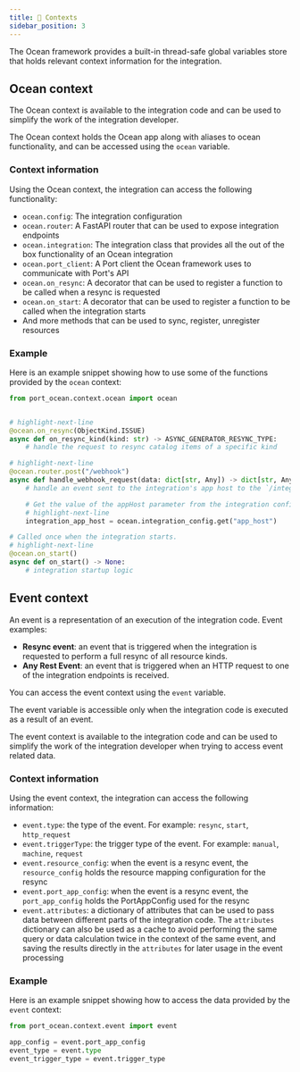 ```yaml
---
title: 🧩 Contexts
sidebar_position: 3
---
```


The Ocean framework provides a built-in thread-safe global variables store that holds relevant context information for the
integration.

## Ocean context

The Ocean context is available to the integration code and can be used to simplify the work of the integration
developer.

The Ocean context holds the Ocean app along with aliases to ocean functionality, and can be accessed using the `ocean`
variable.

### Context information

Using the Ocean context, the integration can access the following functionality:

- `ocean.config`: The integration configuration
- `ocean.router`: A FastAPI router that can be used to expose integration endpoints
- `ocean.integration`: The integration class that provides all the out of the box functionality of an Ocean integration
- `ocean.port_client`: A Port client the Ocean framework uses to communicate with Port's API
- `ocean.on_resync`: A decorator that can be used to register a function to be called when a resync is requested
- `ocean.on_start`: A decorator that can be used to register a function to be called when the integration starts
- And more methods that can be used to sync, register, unregister resources

### Example

Here is an example snippet showing how to use some of the functions provided by the `ocean` context:

```python showLineNumbers
from port_ocean.context.ocean import ocean


# highlight-next-line
@ocean.on_resync(ObjectKind.ISSUE)
async def on_resync_kind(kind: str) -> ASYNC_GENERATOR_RESYNC_TYPE:
    # handle the request to resync catalog items of a specific kind

# highlight-next-line
@ocean.router.post("/webhook")
async def handle_webhook_request(data: dict[str, Any]) -> dict[str, Any]:
    # handle an event sent to the integration's app host to the `/integration/webhook` route

    # Get the value of the appHost parameter from the integration config
    # highlight-next-line
    integration_app_host = ocean.integration_config.get("app_host")

# Called once when the integration starts.
# highlight-next-line
@ocean.on_start()
async def on_start() -> None:
    # integration startup logic
```

## Event context

An event is a representation of an execution of the integration code. Event examples:

- **Resync event**: an event that is triggered when the integration is requested to perform a full
  resync of all resource kinds.
- **Any Rest Event**: an event that is triggered when an HTTP request to one of the integration
  endpoints is received.

You can access the event context using the `event` variable.

The event variable is accessible only when the integration code is executed as a result of an event.

The event context is available to the integration code and can be used to simplify the work of the integration developer
when trying to access event related data.

### Context information

Using the event context, the integration can access the following information:

- `event.type`: the type of the event. For example: `resync`, `start`, `http_request`
- `event.triggerType`: the trigger type of the event. For example: `manual`, `machine`, `request`
- `event.resource_config`: when the event is a resync event, the `resource_config` holds the resource mapping configuration for the
  resync
- `event.port_app_config`: when the event is a resync event, the `port_app_config` holds the PortAppConfig used for the resync
- `event.attributes`: a dictionary of attributes that can be used to pass data between different parts of the integration
  code. The `attributes` dictionary can also be used as a cache to avoid performing the same query or data calculation twice in the context of the same event, and saving the results directly in the `attributes` for later usage in the event processing

### Example

Here is an example snippet showing how to access the data provided by the `event` context:

```python showLineNumbers
from port_ocean.context.event import event

app_config = event.port_app_config
event_type = event.type
event_trigger_type = event.trigger_type
```
